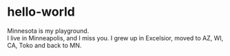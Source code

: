 # hello-world

Minnesota is my playground.  
I live in Minneapolis, and I miss you. 
I grew up in Excelsior, moved to AZ, WI, CA, Toko and back to MN.
